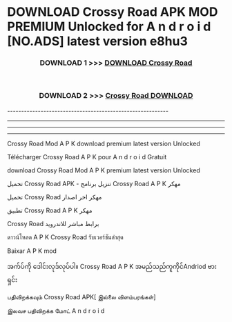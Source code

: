 # DOWNLOAD Crossy Road  APK MOD PREMIUM Unlocked for A n d r o i d [NO.ADS] latest version e8hu3 



<div align="center">

<h3>DOWNLOAD 1 >>> <a href="https://getmod2.web.app/?judul=Crossy Road ">DOWNLOAD Crossy Road </a></h3><br>

<h3>DOWNLOAD 2 >>> <a href="https://getmod2.web.app/?judul=Crossy Road ">Crossy Road  DOWNLOAD </a></h3>

</div>
----------------------------------------------------------

----------------------------------------------------------

----------------------------------------------------------

----------------------------------------------------------

Crossy Road  Mod A P K download premium latest version Unlocked

Télécharger Crossy Road  A P K pour A n d r o i d Gratuit

download Crossy Road  Mod A P K premium latest version Unlocked

تحميل Crossy Road  APK - تنزيل برنامج Crossy Road  A P K مهكر

تحميل Crossy Road  مهكر اخر اصدار

تطبيق Crossy Road  A P K مهكر

Crossy Road  برابط مباشر للاندرويد

ดาวน์โหลด A P K Crossy Road  รับเวอร์ชันล่าสุด

Baixar A P K mod

အက်ပ်ကို ဒေါင်းလုဒ်လုပ်ပါ။ Crossy Road  A P K အမည်သည်ကူကိုင်Andriod ဗားရှင်း

பதிவிறக்கவும் Crossy Road  APK[ இல்லை விளம்பரங்கள்] 
 
இலவச பதிவிறக்க மோட் A n d r o i d



